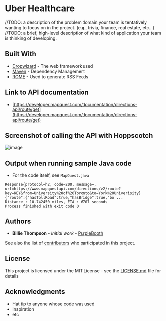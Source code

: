 # Uber Healthcare

//TODO: 
a description of the problem domain your team is tentatively wanting to focus on in the project. (e.g., trivia, finance, real estate, etc…)
//TODO: 
a brief, high-level description of what kind of application your team is thinking of developing.


## Built With

* [Dropwizard](http://www.dropwizard.io/1.0.2/docs/) - The web framework used
* [Maven](https://maven.apache.org/) - Dependency Management
* [ROME](https://rometools.github.io/rome/) - Used to generate RSS Feeds

## Link to API documentation

- [https://developer.mapquest.com/documentation/directions-api/route/get](https://developer.mapquest.com/documentation/directions-api/route/get)

## Screenshot of calling the API with Hoppscotch

![image](https://github.com/michellengnx/csc207-project/assets/62626538/eb91427b-ca1e-450b-ae4b-2aac29f409a9)

## Output when running sample Java code

- For the code itself, see `MapQuest.java`

```
Response{protocol=h2, code=200, message=, url=https://www.mapquestapi.com/directions/v2/route?key=KEY&from=University%20of%20Toronto&to=York%20Univerisity}
{"route":{"hasTollRoad":true,"hasBridge":true,"bo ...
Distance : 10.742450 miles, ETA : 6707 seconds
Process finished with exit code 0
```

## Authors

* **Billie Thompson** - *Initial work* - [PurpleBooth](https://github.com/PurpleBooth)

See also the list of [contributors](https://github.com/your/project/contributors) who participated in this project.

## License

This project is licensed under the MIT License - see the [LICENSE.md](LICENSE.md) file for details

## Acknowledgments

* Hat tip to anyone whose code was used
* Inspiration
* etc
